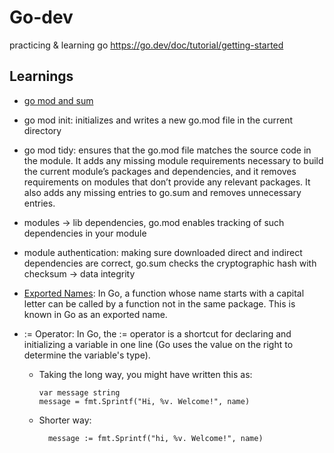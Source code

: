 # Go-dev
practicing & learning go 
https://go.dev/doc/tutorial/getting-started

## Learnings
* [go mod and sum](https://golangbyexample.com/go-mod-sum-module/) 
* go mod init: initializes and writes a new go.mod file in the current directory

* go mod tidy: ensures that the go.mod file matches the source code in the module. It adds any missing module requirements necessary to build the current module’s packages and dependencies, and it removes requirements on modules that don’t provide any relevant packages. It also adds any missing entries to go.sum and removes unnecessary entries.

* modules -> lib dependencies, go.mod enables tracking of such dependencies in your module 

* module authentication: making sure downloaded direct and indirect dependencies are correct, go.sum checks the cryptographic hash with checksum -> data integrity

* [Exported Names](https://go.dev/tour/basics/3): In Go, a function whose name starts with a capital letter can be called by a function not in the same package. This is known in Go as an exported name.

* := Operator: In Go, the := operator is a shortcut for declaring and initializing a variable in one line (Go uses the value on the right to determine the variable's type). 

    * Taking the long way, you might have written this as:
        ```
        var message string
        message = fmt.Sprintf("Hi, %v. Welcome!", name)
        ```

    * Shorter way: 
      ```
        message := fmt.Sprintf("hi, %v. Welcome!", name)
      ```